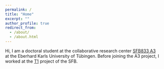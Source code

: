 ```yaml
---
permalink: /
title: "Home"
excerpt: ""
author_profile: true
redirect_from: 
  - /about/
  - /about.html
---
```


Hi, I am a doctoral student at the collaborative research center [SFB833 A3](https://uni-tuebingen.de/en/research/core-research/collaborative-research-centers/crc-833/research-projects/section-a-context/a3-hinrichs/) at the Eberhard Karls University of Tübingen. Before joining the A3 project, I worked at the [T1](https://uni-tuebingen.de/en/research/core-research/collaborative-research-centers/sfb-833/research-projects/knowledge-transfer-t1/) project of the SFB. 

